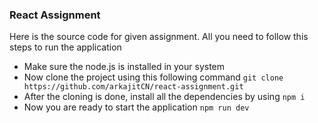 ### React Assignment

Here is the source code for given assignment. All you need to follow this steps to run the application

- Make sure the node.js is installed in your system
- Now clone the project using this following command `git clone https://github.com/arkajitCN/react-assignment.git`
- After the cloning is done, install all the dependencies by using `npm i`
- Now you are ready to start the application `npm run dev`
